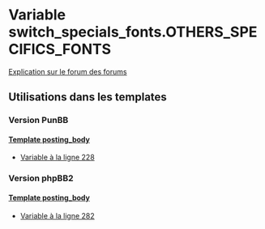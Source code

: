 # Variable switch_specials_fonts.OTHERS_SPECIFICS_FONTS
[Explication sur le forum des forums](http://forum.forumactif.com/t294113-listing-des-variables#switch_specials_fonts.OTHERS_SPECIFICS_FONTS)

## Utilisations dans les templates

### Version PunBB

#### [Template posting_body](punbb/posting_body.md)
* [Variable à la ligne 228](../punbb/posting_body.tpl#L228)

### Version phpBB2

#### [Template posting_body](subsilver/posting_body.md)
* [Variable à la ligne 282](../subsilver/posting_body.tpl#L282)